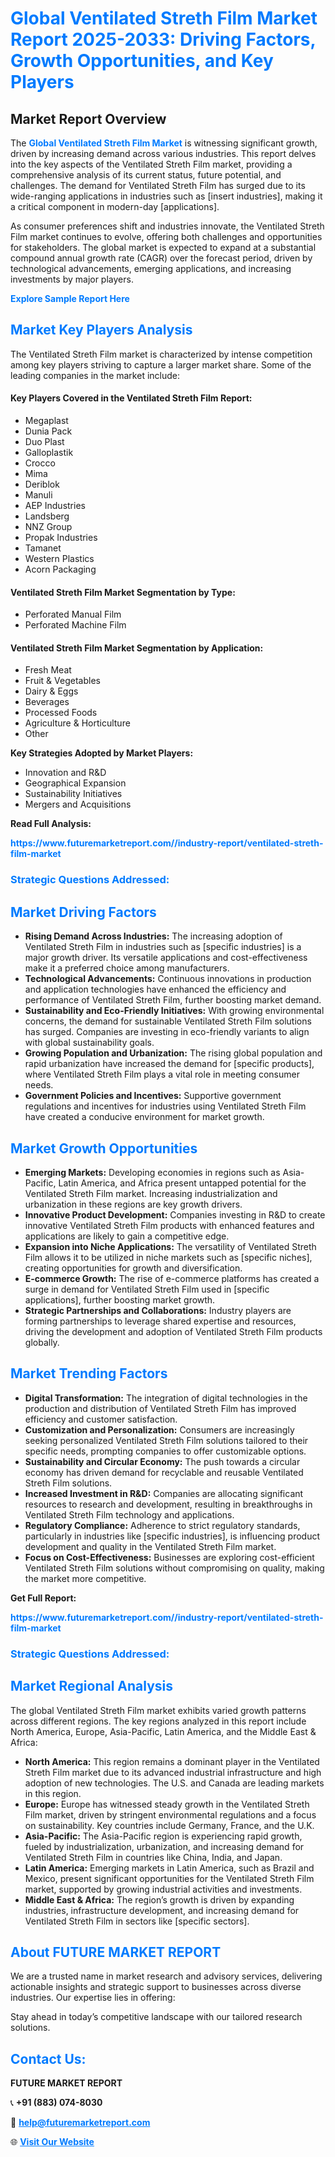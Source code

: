 <h1 style="color: #007BFF;">Global Ventilated Streth Film Market Report 2025-2033: Driving Factors, Growth Opportunities, and Key Players</h1>

<section id="overview">
<h2>Market Report Overview</h2>
<p>The <a href="https://www.futuremarketreport.com//industry-report/ventilated-streth-film-market" style="color: #007BFF; text-decoration: none;"><strong>Global Ventilated Streth Film Market</strong></a> is witnessing significant growth, driven by increasing demand across various industries. This report delves into the key aspects of the Ventilated Streth Film market, providing a comprehensive analysis of its current status, future potential, and challenges. The demand for Ventilated Streth Film has surged due to its wide-ranging applications in industries such as [insert industries], making it a critical component in modern-day [applications].</p>
<p>As consumer preferences shift and industries innovate, the Ventilated Streth Film market continues to evolve, offering both challenges and opportunities for stakeholders. The global market is expected to expand at a substantial compound annual growth rate (CAGR) over the forecast period, driven by technological advancements, emerging applications, and increasing investments by major players.</p>
</section>

<section id="overview">
<p><a href="https://www.futuremarketreport.com//request-sample/reportId=48952" style="color: #007BFF; text-decoration: none;"><strong>Explore Sample Report Here</strong></a></p>
</section>

<section id="key-players">
<h2 style="color: #007BFF;">Market Key Players Analysis</h2>
<p>The Ventilated Streth Film market is characterized by intense competition among key players striving to capture a larger market share. Some of the leading companies in the market include:</p>
<h4>Key Players Covered in the Ventilated Streth Film Report:</h4>
<ul><li>Megaplast</li><li>Dunia Pack</li><li>Duo Plast</li><li>Galloplastik</li><li>Crocco</li><li>Mima</li><li>Deriblok</li><li>Manuli</li><li>AEP Industries</li><li>Landsberg</li><li>NNZ Group</li><li>Propak Industries</li><li>Tamanet</li><li>Western Plastics</li><li>Acorn Packaging</li></ul>
<h4>Ventilated Streth Film Market Segmentation by Type:</h4>
<ul><li>Perforated Manual Film</li><li>Perforated Machine Film</li></ul>

<h4>Ventilated Streth Film Market Segmentation by Application:</h4>
<ul><li>Fresh Meat</li><li>Fruit &amp; Vegetables</li><li>Dairy &amp; Eggs</li><li>Beverages</li><li>Processed Foods</li><li>Agriculture &amp; Horticulture</li><li>Other</li></ul>
<p><strong>Key Strategies Adopted by Market Players:</strong></p>
<ul>
<li>Innovation and R&D</li>
<li>Geographical Expansion</li>
<li>Sustainability Initiatives</li>
<li>Mergers and Acquisitions</li>
</ul>
</section>

<section>
<p><strong>Read Full Analysis: </strong></p><a href="https://www.futuremarketreport.com//industry-report/ventilated-streth-film-market" style="color: #007BFF; text-decoration: none;"><strong>https://www.futuremarketreport.com//industry-report/ventilated-streth-film-market</strong></a>
<h3 style="color: #007BFF;">Strategic Questions Addressed:</h3>
</section>

<section id="driving-factors">
<h2 style="color: #007BFF;">Market Driving Factors</h2>
<ul>
<li><strong>Rising Demand Across Industries:</strong> The increasing adoption of Ventilated Streth Film in industries such as [specific industries] is a major growth driver. Its versatile applications and cost-effectiveness make it a preferred choice among manufacturers.</li>
<li><strong>Technological Advancements:</strong> Continuous innovations in production and application technologies have enhanced the efficiency and performance of Ventilated Streth Film, further boosting market demand.</li>
<li><strong>Sustainability and Eco-Friendly Initiatives:</strong> With growing environmental concerns, the demand for sustainable Ventilated Streth Film solutions has surged. Companies are investing in eco-friendly variants to align with global sustainability goals.</li>
<li><strong>Growing Population and Urbanization:</strong> The rising global population and rapid urbanization have increased the demand for [specific products], where Ventilated Streth Film plays a vital role in meeting consumer needs.</li>
<li><strong>Government Policies and Incentives:</strong> Supportive government regulations and incentives for industries using Ventilated Streth Film have created a conducive environment for market growth.</li>
</ul>
</section>

<section id="growth-opportunities">
<h2 style="color: #007BFF;">Market Growth Opportunities</h2>
<ul>
<li><strong>Emerging Markets:</strong> Developing economies in regions such as Asia-Pacific, Latin America, and Africa present untapped potential for the Ventilated Streth Film market. Increasing industrialization and urbanization in these regions are key growth drivers.</li>
<li><strong>Innovative Product Development:</strong> Companies investing in R&D to create innovative Ventilated Streth Film products with enhanced features and applications are likely to gain a competitive edge.</li>
<li><strong>Expansion into Niche Applications:</strong> The versatility of Ventilated Streth Film allows it to be utilized in niche markets such as [specific niches], creating opportunities for growth and diversification.</li>
<li><strong>E-commerce Growth:</strong> The rise of e-commerce platforms has created a surge in demand for Ventilated Streth Film used in [specific applications], further boosting market growth.</li>
<li><strong>Strategic Partnerships and Collaborations:</strong> Industry players are forming partnerships to leverage shared expertise and resources, driving the development and adoption of Ventilated Streth Film products globally.</li>
</ul>
</section>

<section id="trending-factors">
<h2 style="color: #007BFF;">Market Trending Factors</h2>
<ul>
<li><strong>Digital Transformation:</strong> The integration of digital technologies in the production and distribution of Ventilated Streth Film has improved efficiency and customer satisfaction.</li>
<li><strong>Customization and Personalization:</strong> Consumers are increasingly seeking personalized Ventilated Streth Film solutions tailored to their specific needs, prompting companies to offer customizable options.</li>
<li><strong>Sustainability and Circular Economy:</strong> The push towards a circular economy has driven demand for recyclable and reusable Ventilated Streth Film solutions.</li>
<li><strong>Increased Investment in R&D:</strong> Companies are allocating significant resources to research and development, resulting in breakthroughs in Ventilated Streth Film technology and applications.</li>
<li><strong>Regulatory Compliance:</strong> Adherence to strict regulatory standards, particularly in industries like [specific industries], is influencing product development and quality in the Ventilated Streth Film market.</li>
<li><strong>Focus on Cost-Effectiveness:</strong> Businesses are exploring cost-efficient Ventilated Streth Film solutions without compromising on quality, making the market more competitive.</li>
</ul>
</section>

<section>
<p><strong>Get Full Report: </strong></p><a href="https://www.futuremarketreport.com//industry-report/ventilated-streth-film-market" style="color: #007BFF; text-decoration: none;"><strong>https://www.futuremarketreport.com//industry-report/ventilated-streth-film-market</strong></a>
<h3 style="color: #007BFF;">Strategic Questions Addressed:</h3>
</section>


<section id="regional-analysis">
<h2 style="color: #007BFF;">Market Regional Analysis</h2>
<p>The global Ventilated Streth Film market exhibits varied growth patterns across different regions. The key regions analyzed in this report include North America, Europe, Asia-Pacific, Latin America, and the Middle East & Africa:</p>
<ul>
<li><strong>North America:</strong> This region remains a dominant player in the Ventilated Streth Film market due to its advanced industrial infrastructure and high adoption of new technologies. The U.S. and Canada are leading markets in this region.</li>
<li><strong>Europe:</strong> Europe has witnessed steady growth in the Ventilated Streth Film market, driven by stringent environmental regulations and a focus on sustainability. Key countries include Germany, France, and the U.K.</li>
<li><strong>Asia-Pacific:</strong> The Asia-Pacific region is experiencing rapid growth, fueled by industrialization, urbanization, and increasing demand for Ventilated Streth Film in countries like China, India, and Japan.</li>
<li><strong>Latin America:</strong> Emerging markets in Latin America, such as Brazil and Mexico, present significant opportunities for the Ventilated Streth Film market, supported by growing industrial activities and investments.</li>
<li><strong>Middle East & Africa:</strong> The region’s growth is driven by expanding industries, infrastructure development, and increasing demand for Ventilated Streth Film in sectors like [specific sectors].</li>
</ul>
</section>

<footer>
<h2 style="color: #007BFF;">About FUTURE MARKET REPORT</h2>
<p>We are a trusted name in market research and advisory services, delivering actionable insights and strategic support to businesses across diverse industries. Our expertise lies in offering:</p>

<p>Stay ahead in today’s competitive landscape with our tailored research solutions.</p>

<h2 style="color: #007BFF;">Contact Us:</h2>
<p><strong>FUTURE MARKET REPORT</strong></p>
<p>📞 <strong>+91 (883) 074-8030</strong></p>
<p>📧 <strong><a href="mailto:help@futuremarketreport.com" style="color: #007BFF;">help@futuremarketreport.com</a></strong></p>
<p>🌐 <strong><a href="https://www.futuremarketreport.com/" style="color: #007BFF;">Visit Our Website</a></strong></p>
</footer>